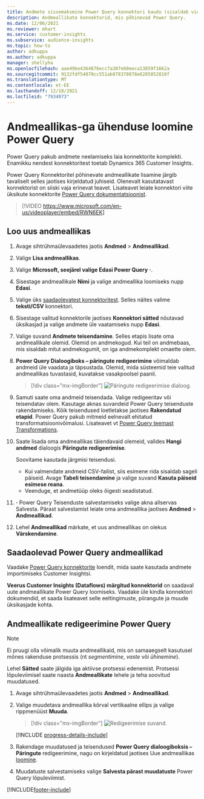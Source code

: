 ```yaml
---
title: Andmete sissemaksmine Power Query konnektori kaudu (sisaldab videot)
description: Andmeallikate konnektorid, mis põhinevad Power Query.
ms.date: 12/06/2021
ms.reviewer: mhart
ms.service: customer-insights
ms.subservice: audience-insights
ms.topic: how-to
author: adkuppa
ms.author: adkuppa
manager: shellyha
ms.openlocfilehash: aae49be4364676ecc7a307e60eeca13859f1662a
ms.sourcegitcommit: 9132fdf54070cc551ab878378078e6285852818f
ms.translationtype: MT
ms.contentlocale: et-EE
ms.lasthandoff: 12/18/2021
ms.locfileid: "7934973"
---
```

# <a name="connect-to-a-power-query-data-source"></a>Andmeallikas-ga ühenduse loomine Power Query

Power Query pakub andmete neelamiseks laia konnektorite komplekti. Enamikku nendest konnektoritest toetab Dynamics 365 Customer Insights. 

Power Query Konnektoritel põhinevate andmeallikate lisamine järgib tavaliselt selles jaotises kirjeldatud juhiseid. Olenevalt kasutatavast konnektorist on siiski vaja erinevat teavet. Lisateavet leiate konnektori viite üksikute konnektorite [Power Query dokumentatsioonist](/power-query/connectors/).

> [!VIDEO https://www.microsoft.com/en-us/videoplayer/embed/RWN6EK]

## <a name="create-a-new-data-source"></a>Loo uus andmeallikas

1. Avage sihtrühmaülevaadetes jaotis **Andmed** > **Andmeallikad**.

1. Valige **Lisa andmeallikas**.

1. Valige **Microsoft, seejärel valige Edasi Power Query** **·**.

1. Sisestage andmeallikale **Nimi** ja valige andmeallika loomiseks nupp **Edasi**.

1. Valige üks [saadaolevatest konnektoritest](#available-power-query-data-sources). Selles näites valime **teksti/CSV** konnektori.

1. Sisestage valitud konnektorile jaotises **Konnektori sätted** nõutavad üksikasjad ja valige andmete üle vaatamiseks nupp **Edasi**.

1. Valige suvand **Andmete teisendamine**. Selles etapis lisate oma andmeallikale olemid. Olemid on andmekogud. Kui teil on andmebaas, mis sisaldab mitut andmekogumit, on iga andmekomplekt omaette olem.

1. **Power Query Dialoogiboks – päringute redigeerimine** võimaldab andmeid üle vaadata ja täpsustada. Olemid, mida süsteemid teie valitud andmeallikas tuvastasid, kuvatakse vasakpoolsel paanil.

   > [!div class="mx-imgBorder"]
   > ![Päringute redigeerimise dialoog.](media/data-manager-configure-edit-queries.png "Päringute redigeerimise dialoog")

1. Samuti saate oma andmeid teisendada. Valige redigeeritav või teisendatav olem. Kasutage aknas suvandeid Power Query teisenduste rakendamiseks. Kõik teisendused loetletakse jaotises **Rakendatud etapid**. Power Query pakub mitmeid eelnevalt ehitatud transformatsioonivõimalusi. Lisateavet vt [Power Query teemast Transformations](/power-query/power-query-what-is-power-query#transformations).

1. Saate lisada oma andmeallikas täiendavaid olemeid, valides **Hangi andmed** dialoogis **Päringute redigeerimise**.

   Soovitame kasutada järgmisi teisendusi.

   - Kui valmendate andmeid CSV-failist, siis esimene rida sisaldab sageli päiseid. Avage **Tabeli teisendamine** ja valige suvand **Kasuta päiseid esimese reana**.
   - Veenduge, et andmetüüp oleks õigesti seadistatud.

1. **·** Power Query Teisenduste salvestamiseks valige akna allservas Salvesta. Pärast salvestamist leiate oma andmeallika jaotises **Andmed** > **Andmeallikad**.

1. Lehel **Andmeallikad** märkate, et uus andmeallikas on olekus **Värskendamine**.

## <a name="available-power-query-data-sources"></a>Saadaolevad Power Query andmeallikad

Vaadake [Power Query konnektorite](/power-query/connectors/) loendit, mida saate kasutada andmete importimiseks Customer Insightsi. 

**Veerus Customer Insights (Dataflows) märgitud konnektorid** on saadaval uute andmeallikate Power Query loomiseks. Vaadake üle kindla konnektori dokumendid, et saada lisateavet selle eeltingimuste, piirangute ja muude üksikasjade kohta.

## <a name="edit-power-query-data-sources"></a>Andmeallikate redigeerimine Power Query

> [!NOTE]
> Ei pruugi olla võimalik muuta andmeallikaid, mis on samaaegselt kasutusel mõnes rakenduse protsessis (nt *segmentimine*, *vaste* või *ühinemine*). 
>
> Lehel **Sätted** saate jälgida iga aktiivse protsessi edenemist. Protsessi lõpuleviimisel saate naasta **Andmeallikate** lehele ja teha soovitud muudatused.

1. Avage sihtrühmaülevaadetes jaotis **Andmed** > **Andmeallikad**.

2. Valige muudetava andmeallika kõrval vertikaalne ellips ja valige rippmenüüst **Muuda**.

   > [!div class="mx-imgBorder"]
   > ![Redigeerimise suvand.](media/edit-option-data-sources.png "Redigeerimise suvand")

   [!INCLUDE [progress-details-include](../includes/progress-details-pane.md)]
   
3. Rakendage muudatused ja teisendused **Power Query dialoogiboksis – Päringute** redigeerimine, nagu on kirjeldatud jaotises Uue andmeallikas [loomine](#create-a-new-data-source).

4. Muudatuste salvestamiseks valige **Salvesta pärast muudatuste** Power Query lõpuleviimist.


[!INCLUDE[footer-include](../includes/footer-banner.md)]
